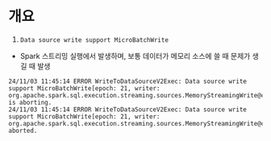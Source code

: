 # 개요

1. `Data source write support MicroBatchWrite`

- Spark 스트리밍 실행에서 발생하며, 보통 데이터가 메모리 소스에 쓸 때 문제가 생길 때 발생

```
24/11/03 11:45:14 ERROR WriteToDataSourceV2Exec: Data source write support MicroBatchWrite[epoch: 21, writer: org.apache.spark.sql.execution.streaming.sources.MemoryStreamingWrite@c3fb938] is aborting.
24/11/03 11:45:14 ERROR WriteToDataSourceV2Exec: Data source write support MicroBatchWrite[epoch: 21, writer: org.apache.spark.sql.execution.streaming.sources.MemoryStreamingWrite@c3fb938] aborted.
```